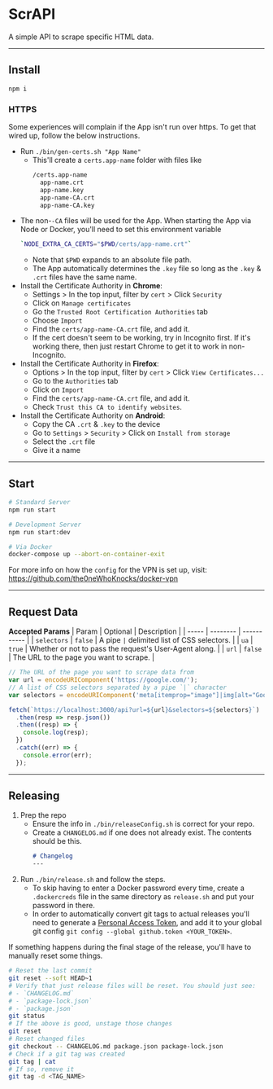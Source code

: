 # ScrAPI

A simple API to scrape specific HTML data.

---

## Install

`npm i`

### HTTPS

Some experiences will complain if the App isn't run over https. To get that
wired up, follow the below instructions.

- Run `./bin/gen-certs.sh "App Name"`
   - This'll create a `certs.app-name` folder with files like
     ```sh
     /certs.app-name
       app-name.crt
       app-name.key
       app-name-CA.crt
       app-name-CA.key
     ```
- The non-`-CA` files will be used for the App. When starting the App via Node
or Docker, you'll need to set this environment variable
   ```sh
   `NODE_EXTRA_CA_CERTS="$PWD/certs/app-name.crt"`
   ```
   - Note that `$PWD` expands to an absolute file path.
   - The App automatically determines the `.key` file so long as the `.key` & `.crt`
   files have the same name.
- Install the Certificate Authority in **Chrome**:
   - Settings > In the top input, filter by `cert` > Click `Security`
   - Click on `Manage certificates`
   - Go the `Trusted Root Certification Authorities` tab
   - Choose `Import`
   - Find the `certs/app-name-CA.crt` file, and add it.
   - If the cert doesn't seem to be working, try in Incognito first. If it's
   working there, then just restart Chrome to get it to work in non-Incognito.
- Install the Certificate Authority in **Firefox**:
   - Options > In the top input, filter by `cert` > Click `View Certificates...`
   - Go to the `Authorities` tab
   - Click on `Import`
   - Find the `certs/app-name-CA.crt` file, and add it.
   - Check `Trust this CA to identify websites`.
- Install the Certificate Authority on **Android**:
   - Copy the CA `.crt` & `.key` to the device
   - Go to `Settings` > `Security` > Click on `Install from storage`
   - Select the `.crt` file
   - Give it a name

---

## Start

```sh
# Standard Server
npm run start

# Development Server
npm run start:dev

# Via Docker
docker-compose up --abort-on-container-exit
```

For more info on how the `config` for the VPN is set up, visit: https://github.com/the0neWhoKnocks/docker-vpn

---

## Request Data

**Accepted Params**
| Param | Optional | Description |
| ----- | -------- | ----------- |
| `selectors` | `false` | A pipe `|` delimited list of CSS selectors. |
| `ua` | `true` | Whether or not to pass the request's User-Agent along. |
| `url` | `false` | The URL to the page you want to scrape. |

```js
// The URL of the page you want to scrape data from
var url = encodeURIComponent('https://google.com/');
// A list of CSS selectors separated by a pipe `|` character
var selectors = encodeURIComponent('meta[itemprop="image"]|img[alt="Google"]|form[action="/search"]|.bad-selector&ua=true');

fetch(`https://localhost:3000/api?url=${url}&selectors=${selectors}`)
  .then(resp => resp.json())
  .then((resp) => {
    console.log(resp);
  })
  .catch((err) => {
    console.error(err);
  });
```

---

## Releasing

1. Prep the repo
   - Ensure the info in `./bin/releaseConfig.sh` is correct for your repo.
   - Create a `CHANGELOG.md` if one does not already exist. The contents should
   be this.
      ```md
      # Changelog
      ---

      ```
1. Run `./bin/release.sh` and follow the steps.
   - To skip having to enter a Docker password every time, create a
   `.dockercreds` file in the same directory as `release.sh` and put your
   password in there.
   - In order to automatically convert git tags to actual releases you'll need
   to generate a [Personal Access Token](https://github.com/settings/tokens),
   and add it to your global git config `git config --global github.token <YOUR_TOKEN>`.

If something happens during the final stage of the release, you'll have to
manually reset some things.
```sh
# Reset the last commit
git reset --soft HEAD~1
# Verify that just release files will be reset. You should just see:
# - `CHANGELOG.md`
# - `package-lock.json`
# - `package.json`
git status
# If the above is good, unstage those changes
git reset
# Reset changed files
git checkout -- CHANGELOG.md package.json package-lock.json
# Check if a git tag was created
git tag | cat
# If so, remove it
git tag -d <TAG_NAME>
```
